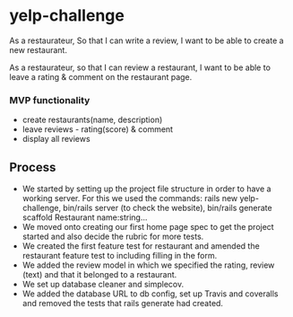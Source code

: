 # yelp-challenge

As a restaurateur,
So that I can write a review,
I want to be able to create a new restaurant.

As a restaurateur,
so that I can review a restaurant,
I want to be able to leave a rating & comment on the restaurant page.


### MVP functionality

* create restaurants(name, description)
* leave reviews - rating(score) & comment
* display all reviews

## Process

* We started by setting up the project file structure in order to have a working server. For this we used the commands: rails new yelp-challenge, bin/rails server (to check the website), bin/rails generate scaffold Restaurant name:string...
* We moved onto creating our first home page spec to get the project started and also decide the rubric for more tests.
* We created the first feature test for restaurant and amended the restaurant feature test to including filling in the form.
* We added the review model in which we specified the rating, review (text) and that it belonged to a restaurant.
* We set up database cleaner and simplecov.
* We added the database URL to db config, set up Travis and coveralls and removed the tests that rails generate had created.
